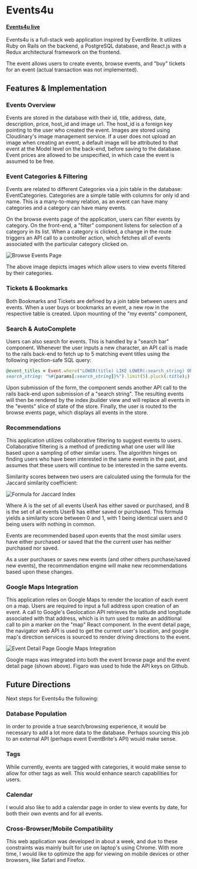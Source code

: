 # Events4u

#### [Events4u live](https://events4u.herokuapp.com "Events4U Homepage")

Events4u is a full-stack web application inspired by EventBrite. It utilizes Ruby on Rails on the backend, a PostgreSQL database, and React.js with a Redux architectural framework on the frontend.

The event allows users to create events, browse events, and "buy" tickets for an event (actual transaction was not implemented).

## Features & Implementation

### Events Overview

Events are stored in the database with their id, title, address, date, description, price, host_id and image url. The host_id is a foreign key pointing to the user who created the event. Images are stored using Cloudinary's image management service. If a user does not upload an image when creating an event, a default image will be attributed to that event at the Model level on the back-end, before saving to the database. Event prices are allowed to be unspecified, in which case the event is assumed to be free.

### Event Categories & Filtering

Events are related to different Categories via a join table in the database: EventCategories. Categories are a simple table with columns for only id and name. This is a many-to-many relation, as an event can have many categories and a category can have many events.

On the browse events page of the application, users can filter events by category. On the front-end, a "filter" component listens for selection of a category in its list. When a category is clicked, a change in the route triggers an API call to a controller action, which fetches all of events associated with the particular category clicked on.

![Browse Events Page](http://res.cloudinary.com/events4u/image/upload/v1495660853/BrowseByTopCategory_dvzaxu.png)

The above image depicts images which allow users to view events filtered by their categories.

### Tickets & Bookmarks

Both Bookmarks and Tickets are defined by a join table between users and events. When a user buys or bookmarks an event, a new row in the respective table is created. Upon mounting of the "my events" component,

### Search & AutoComplete

Users can also search for events. This is handled by a "search bar" component. Whenever the user inputs a new character, an API call is made to the rails back-end to fetch up to 5 matching event titles using the following injection-safe SQL query:  
````ruby
@event_titles = Event.where("LOWER(title) LIKE LOWER(:search_string) OR LOWER(full_description) LIKE LOWER(:search_string)",
search_string: "%#{params[:search_string]}%").limit(5).pluck(:title);)
````
Upon submission of the form, the component sends another API call to the rails back-end upon submission of a "search string".
The resulting events will then be rendered by the index jbuilder view and will replace all events in the "events" slice of state of the store. Finally, the user is routed to the browse events page, which displays all events in the store.

### Recommendations

This application utilizes collaborative filtering to suggest events to users. Collaborative filtering is a method of predicting what one user will like based upon a sampling of other similar users. The algorithm hinges on finding users who have been interested in the same events in the past, and assumes that these users will continue to be interested in the same events.

Similarity scores between two users are calculated using the formula for the Jaccard similarity coefficient:

![Formula for Jaccard Index ](http://res.cloudinary.com/events4u/image/upload/v1495823653/Screen_Shot_2017-05-26_at_11.31.26_AM_biuoad.png)

Where A is the set of all events UserA has either saved or purchased, and B is the set of all events UserB has either saved or purchased. This formula yields a similarity score between 0 and 1, with 1 being identical users and 0 being users with nothing in common.

Events are recommended based upon events that the most similar users have either purchased or saved that the the current user has neither purchased nor saved.

As a user purchases or saves new events (and other others purchase/saved new events), the recommendation engine will make new recommendations based upon these changes.

### Google Maps Integration

This application relies on Google Maps to render the location of each event on a map. Users are required to input a full address upon creation of an event. A call to Google's Geolocation API retrieves the latitude and longitude associated with that address, which is in turn used to make an additional call to pin a marker on the "map" React component. In the event detail page, the navigator web API is used to get the current user's location, and google map's direction services is sourced to render driving directions to the event.

![Event Detail Page Google Maps Integration](https://res.cloudinary.com/events4u/image/upload/v1495730502/Screen_Shot_2017-05-25_at_9.40.54_AM_hxjzxm.png)

Google maps was integrated into both the event browse page and the event detail page (shown above). Figaro was used to hide the API keys on Github.

## Future Directions

Next steps for Events4u the following:

### Database Population

In order to provide a true search/browsing experience, it would be necessary to add a lot more data to the database. Perhaps sourcing this job to an external API (perhaps event EventBrite's API) would make sense.

### Tags

While currently, events are tagged with categories, it would make sense to allow for other tags as well. This would enhance search capabilities for users.

### Calendar

I would also like to add a calendar page in order to view events by date, for both their own events and for all events.

### Cross-Browser/Mobile Compatibility

This web application was developed in about a week, and due to these constraints was mainly built for use on laptop's using Chrome. With more time, I would like to optimize the app for viewing on mobile devices or other browsers, like Safari and Firefox.
